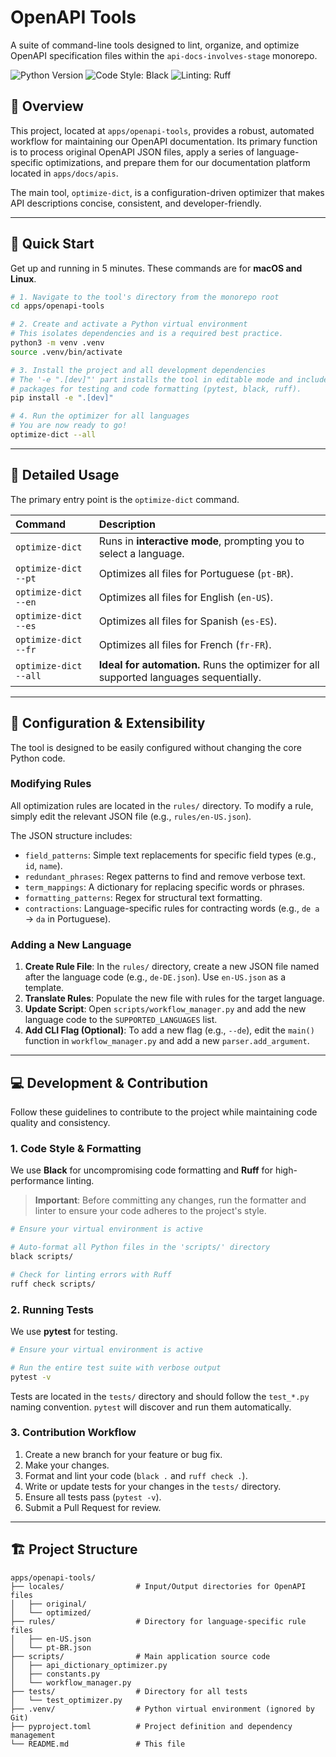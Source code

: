 # OpenAPI Tools

A suite of command-line tools designed to lint, organize, and optimize OpenAPI specification files within the `api-docs-involves-stage` monorepo.

![Python Version](https://img.shields.io/badge/python-3.8+-blue.svg)
![Code Style: Black](https://img.shields.io/badge/code%20style-black-000000.svg)
![Linting: Ruff](https://img.shields.io/badge/linting-ruff-deepgreen.svg)

## 🎯 Overview

This project, located at `apps/openapi-tools`, provides a robust, automated workflow for maintaining our OpenAPI documentation. Its primary function is to process original OpenAPI JSON files, apply a series of language-specific optimizations, and prepare them for our documentation platform located in `apps/docs/apis`.

The main tool, `optimize-dict`, is a configuration-driven optimizer that makes API descriptions concise, consistent, and developer-friendly.

---

## 🚀 Quick Start

Get up and running in 5 minutes. These commands are for **macOS and Linux**.

```bash
# 1. Navigate to the tool's directory from the monorepo root
cd apps/openapi-tools

# 2. Create and activate a Python virtual environment
# This isolates dependencies and is a required best practice.
python3 -m venv .venv
source .venv/bin/activate

# 3. Install the project and all development dependencies
# The '-e ".[dev]"' part installs the tool in editable mode and includes
# packages for testing and code formatting (pytest, black, ruff).
pip install -e ".[dev]"

# 4. Run the optimizer for all languages
# You are now ready to go!
optimize-dict --all
```

---

## 🧰 Detailed Usage

The primary entry point is the `optimize-dict` command.

| Command | Description |
| :--- | :--- |
| `optimize-dict` | Runs in **interactive mode**, prompting you to select a language. |
| `optimize-dict --pt` | Optimizes all files for Portuguese (`pt-BR`). |
| `optimize-dict --en` | Optimizes all files for English (`en-US`). |
| `optimize-dict --es` | Optimizes all files for Spanish (`es-ES`). |
| `optimize-dict --fr` | Optimizes all files for French (`fr-FR`). |
| `optimize-dict --all`| **Ideal for automation.** Runs the optimizer for all supported languages sequentially. |

---

## 🔧 Configuration & Extensibility

The tool is designed to be easily configured without changing the core Python code.

### Modifying Rules

All optimization rules are located in the `rules/` directory. To modify a rule, simply edit the relevant JSON file (e.g., `rules/en-US.json`).

The JSON structure includes:

* `field_patterns`: Simple text replacements for specific field types (e.g., `id`, `name`).
* `redundant_phrases`: Regex patterns to find and remove verbose text.
* `term_mappings`: A dictionary for replacing specific words or phrases.
* `formatting_patterns`: Regex for structural text formatting.
* `contractions`: Language-specific rules for contracting words (e.g., `de a` -> `da` in Portuguese).

### Adding a New Language

1. **Create Rule File**: In the `rules/` directory, create a new JSON file named after the language code (e.g., `de-DE.json`). Use `en-US.json` as a template.
2. **Translate Rules**: Populate the new file with rules for the target language.
3. **Update Script**: Open `scripts/workflow_manager.py` and add the new language code to the `SUPPORTED_LANGUAGES` list.
4. **Add CLI Flag (Optional)**: To add a new flag (e.g., `--de`), edit the `main()` function in `workflow_manager.py` and add a new `parser.add_argument`.

---

## 💻 Development & Contribution

Follow these guidelines to contribute to the project while maintaining code quality and consistency.

### 1. Code Style & Formatting

We use **Black** for uncompromising code formatting and **Ruff** for high-performance linting.

> **Important**: Before committing any changes, run the formatter and linter to ensure your code adheres to the project's style.

```bash
# Ensure your virtual environment is active

# Auto-format all Python files in the 'scripts/' directory
black scripts/

# Check for linting errors with Ruff
ruff check scripts/
```

### 2. Running Tests

We use **pytest** for testing.

```bash
# Ensure your virtual environment is active

# Run the entire test suite with verbose output
pytest -v
```

Tests are located in the `tests/` directory and should follow the `test_*.py` naming convention. `pytest` will discover and run them automatically.

### 3. Contribution Workflow

1. Create a new branch for your feature or bug fix.
2. Make your changes.
3. Format and lint your code (`black .` and `ruff check .`).
4. Write or update tests for your changes in the `tests/` directory.
5. Ensure all tests pass (`pytest -v`).
6. Submit a Pull Request for review.

---

## 🏗️ Project Structure

```
apps/openapi-tools/
├── locales/                # Input/Output directories for OpenAPI files
│   ├── original/
│   └── optimized/
├── rules/                  # Directory for language-specific rule files
│   ├── en-US.json
│   └── pt-BR.json
├── scripts/                # Main application source code
│   ├── api_dictionary_optimizer.py
│   ├── constants.py
│   └── workflow_manager.py
├── tests/                  # Directory for all tests
│   └── test_optimizer.py
├── .venv/                  # Python virtual environment (ignored by Git)
├── pyproject.toml          # Project definition and dependency management
└── README.md               # This file
```

